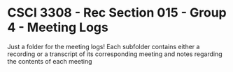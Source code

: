 # CSCI 3308 - Rec Section 015 - Group 4 - Meeting Logs

Just a folder for the meeting logs!
Each subfolder contains either a recording or a transcript of its corresponding meeting and notes regarding the contents of each meeting
